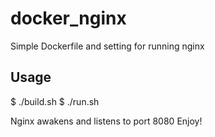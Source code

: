 # docker_nginx
Simple Dockerfile and setting for running nginx

## Usage

$ ./build.sh
$ ./run.sh

Nginx awakens and listens to port 8080
Enjoy!